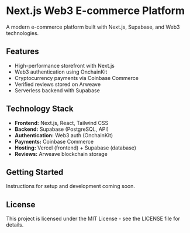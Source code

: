 

# Next.js Web3 E-commerce Platform

A modern e-commerce platform built with Next.js, Supabase, and Web3 technologies.

## Features

- High-performance storefront with Next.js
- Web3 authentication using OnchainKit
- Cryptocurrency payments via Coinbase Commerce
- Verified reviews stored on Arweave
- Serverless backend with Supabase

## Technology Stack

- **Frontend:** Next.js, React, Tailwind CSS
- **Backend:** Supabase (PostgreSQL, API)
- **Authentication:** Web3 auth (OnchainKit)
- **Payments:** Coinbase Commerce
- **Hosting:** Vercel (frontend) + Supabase (database)
- **Reviews:** Arweave blockchain storage

## Getting Started

Instructions for setup and development coming soon.

## License

This project is licensed under the MIT License - see the LICENSE file for details.
